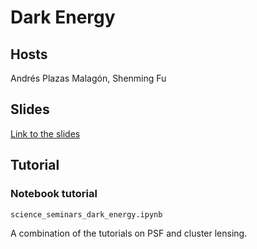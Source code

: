 # Dark Energy

## Hosts

Andrés Plazas Malagón, Shenming Fu

## Slides

[Link to the slides](https://docs.google.com/presentation/d/1UN3olWymwEnq1R9IxcJfqv-KSXlTYhFTmAdSfDEVDxw/edit?usp=sharing)

## Tutorial

### Notebook tutorial

`science_seminars_dark_energy.ipynb`

A combination of the tutorials on PSF and cluster lensing.

